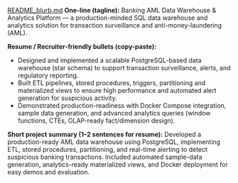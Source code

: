 [README_blurb.md](https://github.com/user-attachments/files/21710346/README_blurb.md)
**One-line (tagline):** Banking AML Data Warehouse & Analytics Platform — a production-minded SQL data warehouse and analytics solution for transaction surveillance and anti-money-laundering (AML).

**Resume / Recruiter-friendly bullets (copy-paste):**
- Designed and implemented a scalable PostgreSQL-based data warehouse (star schema) to support transaction surveillance, alerts, and regulatory reporting.
- Built ETL pipelines, stored procedures, triggers, partitioning and materialized views to ensure high performance and automated alert generation for suspicious activity.
- Demonstrated production-readiness with Docker Compose integration, sample data generation, and advanced analytics queries (window functions, CTEs, OLAP-ready fact/dimension design).

**Short project summary (1–2 sentences for resume):**
Developed a production-ready AML data warehouse using PostgreSQL, implementing ETL, stored procedures, partitioning, and real-time alerting to detect suspicious banking transactions. Included automated sample-data generation, analytics-ready materialized views, and Docker deployment for easy demos and evaluation.

